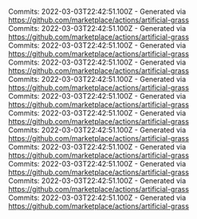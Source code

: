 Commits: 2022-03-03T22:42:51.100Z - Generated via https://github.com/marketplace/actions/artificial-grass
<br>
Commits: 2022-03-03T22:42:51.100Z - Generated via https://github.com/marketplace/actions/artificial-grass
<br>
Commits: 2022-03-03T22:42:51.100Z - Generated via https://github.com/marketplace/actions/artificial-grass
<br>
Commits: 2022-03-03T22:42:51.100Z - Generated via https://github.com/marketplace/actions/artificial-grass
<br>
Commits: 2022-03-03T22:42:51.100Z - Generated via https://github.com/marketplace/actions/artificial-grass
<br>
Commits: 2022-03-03T22:42:51.100Z - Generated via https://github.com/marketplace/actions/artificial-grass
<br>
Commits: 2022-03-03T22:42:51.100Z - Generated via https://github.com/marketplace/actions/artificial-grass
<br>
Commits: 2022-03-03T22:42:51.100Z - Generated via https://github.com/marketplace/actions/artificial-grass
<br>
Commits: 2022-03-03T22:42:51.100Z - Generated via https://github.com/marketplace/actions/artificial-grass
<br>
Commits: 2022-03-03T22:42:51.100Z - Generated via https://github.com/marketplace/actions/artificial-grass
<br>
Commits: 2022-03-03T22:42:51.100Z - Generated via https://github.com/marketplace/actions/artificial-grass
<br>
Commits: 2022-03-03T22:42:51.100Z - Generated via https://github.com/marketplace/actions/artificial-grass
<br>
